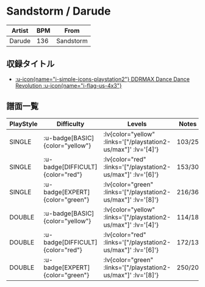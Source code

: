 # Sandstorm / Darude

|Artist|BPM|From|
|------|---|----|
|Darude|136|Sandstorm|

## 収録タイトル

- [ :u-icon{name="i-simple-icons-playstation2"} DDRMAX Dance Dance Revolution :u-icon{name="i-flag-us-4x3"} ](/playstation2-us/max)

## 譜面一覧

|PlayStyle|Difficulty|Levels|Notes|Movie|
|---------|----------|------|-----|-----|
|SINGLE| :u-badge[BASIC]{color="yellow"} | :lv{color="yellow" :links='["/playstation2-us/max"]' :lv='[4]'} |103/25||
|SINGLE| :u-badge[DIFFICULT]{color="red"} | :lv{color="red" :links='["/playstation2-us/max"]' :lv='[6]'} |153/30||
|SINGLE| :u-badge[EXPERT]{color="green"} | :lv{color="green" :links='["/playstation2-us/max"]' :lv='[8]'} |216/36||
|DOUBLE| :u-badge[BASIC]{color="yellow"} | :lv{color="yellow" :links='["/playstation2-us/max"]' :lv='[4]'} |114/18||
|DOUBLE| :u-badge[DIFFICULT]{color="red"} | :lv{color="red" :links='["/playstation2-us/max"]' :lv='[6]'} |172/13||
|DOUBLE| :u-badge[EXPERT]{color="green"} | :lv{color="green" :links='["/playstation2-us/max"]' :lv='[8]'} |250/20||
